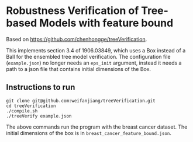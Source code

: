 # Robustness Verification of Tree-based Models with feature bound

Based on https://github.com/chenhongge/treeVerification.

This implements section 3.4 of 1906.03849, which uses a Box instead of a Ball for the ensembled tree model verification. The configuration file (`example.json`) no longer needs an `eps_init` argument, instead it needs a path to a json file that contains initial dimensions of the Box.

## Instructions to run

```
git clone git@github.com:weifanjiang/treeVerification.git
cd treeVerification
./compile.sh
./treeVerify example.json
```

The above commands run the program with the breast cancer dataset. The initial dimensions of the box is in `breast_cancer_feature_bound.json`.
